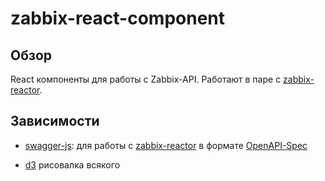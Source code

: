 # zabbix-react-component

## Обзор
React компоненты для работы с Zabbix-API.
Работают в паре с [zabbix-reactor](https://github.com/ars-anosov/zabbix-react/tree/master/node-back).

## Зависимости
- [swagger-js](https://github.com/swagger-api/swagger-js): для работы с [zabbix-reactor](https://github.com/ars-anosov/zabbix-react/tree/master/node-back) в формате [OpenAPI-Spec](https://github.com/OAI/OpenAPI-Specification)

- [d3](https://d3js.org/) рисовалка всякого